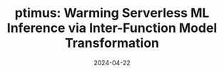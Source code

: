 ---
title: "ptimus: Warming Serverless ML Inference via Inter-Function Model Transformation"
authors:
- Zicong Hong
- Jian Lin
- Song Guo
- Sifu Luo
- Wuhui Chen
- Roger Wattenhofer
date: "2024-04-22"
# doi: ""


# Publication type.
# Legend: 0 = Uncategorized; 1 = Conference paper; 2 = Journal article;
# 3 = Preprint / Working Paper; 4 = Report; 5 = Book; 6 = Book section;
# 7 = Thesis; 8 = Patent
publication_types: ["1"]

# Publication name and optional abbreviated publication name.
publication: In European Conference on Computer Systems (EuroSys) (CCF-A)
#publication_short: In *INFOCOM* (CCF-A)

# links:
# - name: Custom Link
#   url: http://example.org
# url_pdf: 
# url_code: '#'
# url_dataset: '#'
# url_poster: '#'
# url_project: ''
# url_slides: ''
# url_video: '#'

# Featured image
# To use, add an image named `featured.jpg/png` to your page's folder. 
# image:
#   caption: 'Image credit: [**Unsplash**](https://unsplash.com/photos/pLCdAaMFLTE)'
#   focal_point: ""
#   preview_only: false

# Associated Projects (optional).
#   Associate this publication with one or more of your projects.
#   Simply enter your project's folder or file name without extension.
#   E.g. `internal-project` references `content/project/internal-project/index.md`.
#   Otherwise, set `projects: []`.
projects: []
---